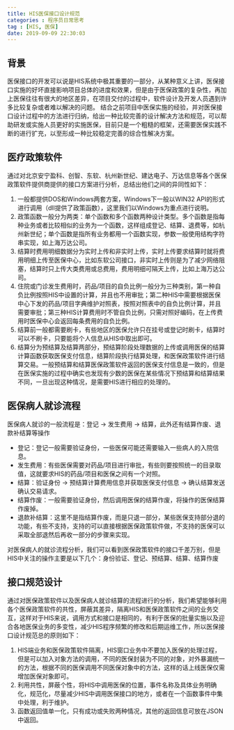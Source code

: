```yaml
---
title: HIS医保接口设计规范
categories : 程序员日常思考
tag : [HIS, 医保]
date: 2019-09-09 22:30:03
---
```

## 背景
医保接口的开发可以说是HIS系统中极其重要的一部分，从某种意义上讲，医保接口实施的好坏直接影响项目总体的进度和效果，但是由于医保政策的复杂性，再加上医保往往有很大的地区差异，在项目交付的过程中，软件设计及开发人员遇到许多比较复杂或者难以解决的问题。
结合之前项目中医保实施的经验，并对医保接口设计过程中的方法进行归纳，给出一种比较完善的设计解决方法和规范，可以帮助研发或实施人员更好的实施医保，目前只是一个粗糙的框架，还需要医保实践不断的进行扩充，以至形成一种比较稳定完善的综合性解决方案。
## 医疗政策软件
通过对北京安宁盈科、创智、东软、杭州新世纪、建达电子、万达信息等各个医保政策软件提供商提供的接口方案进行分析，总结出他们之间的异同性如下：
1. 一般都提供DOS和Windows两套方案，Windows下一般以WIN32 API的形式进行调用（dll提供了政策函数），这里我们以Windows为重点进行说明。
2. 政策函数一般分为两类：单个函数和多个函数两种设计类型。多个函数是指每种业务或者比较相似的业务为一个函数，这样组成登记、结算、退费等，如杭州新世纪；单个函数是指所有业务都用一个函数实现，参数一般使用结构字符串实现，如上海万达公司。
3. 结算时费用明细数据分为实时上传和非实时上传，实时上传要求结算时就将费用明细上传至医保中心，比如东软公司接口，非实时上传则是为了减少网络阻塞，结算时只上传大类费用或总费用，费用明细可隔天上传，比如上海万达公司。
4. 住院或门诊发生费用时，药品/项目的自负比例一般分为三种类别，第一种自负比例按照HIS中设置的计算，并且也不用审批；第二种HIS中需要根据医保中心下发的药品/项目字典维护对照表，按照对照表中的自负比例计算，并且需要审批；第三种HIS计算费用时不管自负比例，只需对照好编码，在上传费用时医保中心会返回每条费用的自负比例。
5. 结算前一般都需要刷卡，有些地区的医保允许只在挂号或登记时刷卡，结算时可以不刷卡，只要能将个人信息从HIS中取出即可。
6. 结算分为预结算及结算两部分，预结算阶段处理数据的上传或调用医保的结算计算函数获取医保支付信息，结算阶段执行结算处理，和医保政策软件进行结算交易。一般预结算和结算医保政策软件返回的医保支付信息是一致的，但是在医保实施的过程中确实也发现有少数的医保在某些情况下预结算和结算结果不同，一旦出现这种情况，是需要HIS进行相应的处理的。

## 医保病人就诊流程
医保病人就诊的一般流程是：登记 → 发生费用 → 结算，此外还有结算作废、退款补结算等操作
* 登记：登记一般需要验证身份，一些医保可能还需要输入一些病人的入院信息。
* 发生费用：有些医保需要对药品/项目进行审批，有些则要按照统一的目录取值，这就要求HIS的药品/项目和医保之间有一个对照。
* 结算：验证身份 → 预结算计算费用信息并获取医保支付信息 → 确认结算发送确认交易请求。
* 结算作废：一般需要验证身份，然后调用医保的结算作废，将操作的医保结算作废掉。
* 退款补结算：这里不是指结算作废，而是只退一部分，某些医保支持部分退的功能，有些不支持，支持的可以直接根据医保政策软件做，不支持的医保可以采取全部退然后再收一部分的步骤来实现。

对医保病人的就诊流程分析，我们可以看到医保政策软件的接口千差万别，但是HIS中关注的操作主要是以下几个：身份验证、登记、预结算、结算、结算作废

## 接口规范设计
通过对医保政策软件以及医保病人就诊结算的流程进行的分析，我们希望能够利用各个医保政策软件的共性，屏蔽其差异，隔离HIS和医保政策软件之间的业务交互，这样对于HIS来说，调用方式和接口是相同的，有利于医保的批量实施以及迎合各地医保业务的多变性，减少HIS程序频繁的修改和后期运维工作，所以医保接口设计规范总的原则如下：
1. HIS端业务和医保政策软件隔离，HIS窗口业务中不要加入医保的处理过程，但是可以加入对象方法的调用，不同的医保封装为不同的对象，对外暴漏统一的方法，根据不同的医保调用不同医保对象中的方法，这样的话上线医保仅需增加医保对象即可。
2. 利用共性，屏蔽个性，将HIS中调用医保的位置，事件名称及具体业务明确化，规范化，尽量减少HIS中调用医保接口的地方，或者在一个函数事件中集中处理，利于维护。
3. 函数返回值单一化，只有成功或失败两种情况，其他的返回信息可放在JSON中返回。






